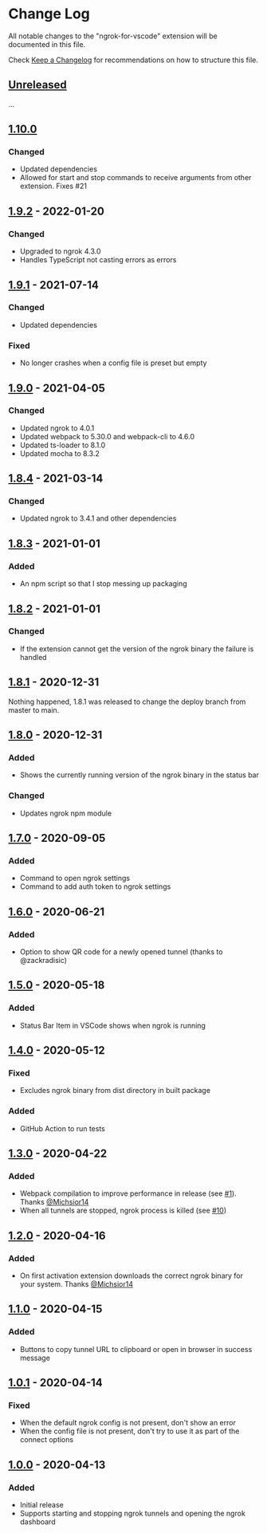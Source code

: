 # Change Log

All notable changes to the "ngrok-for-vscode" extension will be documented in this file.

Check [Keep a Changelog](http://keepachangelog.com/) for recommendations on how to structure this file.

## [Unreleased](https://github.com/philnash/ngrok-for-vscode/compare/v1.10.0...HEAD)

...

## [1.10.0](https://github.com/philnash/ngrok-for-vscode/compare/v1.9.2...1.10.0)

### Changed

- Updated dependencies
- Allowed for start and stop commands to receive arguments from other extension. Fixes #21

## [1.9.2](https://github.com/philnash/ngrok-for-vscode/compare/v1.9.1...v1.9.2) - 2022-01-20

### Changed

- Upgraded to ngrok 4.3.0
- Handles TypeScript not casting errors as errors

## [1.9.1](https://github.com/philnash/ngrok-for-vscode/compare/v1.9.0...v1.9.1) - 2021-07-14

### Changed

- Updated dependencies

### Fixed

- No longer crashes when a config file is preset but empty

## [1.9.0](https://github.com/philnash/ngrok-for-vscode/compare/v1.8.4...v1.9.0) - 2021-04-05

### Changed

- Updated ngrok to 4.0.1
- Updated webpack to 5.30.0 and webpack-cli to 4.6.0
- Updated ts-loader to 8.1.0
- Updated mocha to 8.3.2

## [1.8.4](https://github.com/philnash/ngrok-for-vscode/compare/v1.8.3...v1.8.4) - 2021-03-14

### Changed

- Updated ngrok to 3.4.1 and other dependencies

## [1.8.3](https://github.com/philnash/ngrok-for-vscode/compare/v1.8.2...v1.8.3) - 2021-01-01

### Added

- An npm script so that I stop messing up packaging

## [1.8.2](https://github.com/philnash/ngrok-for-vscode/compare/v1.8.1...v1.8.2) - 2021-01-01

### Changed

- If the extension cannot get the version of the ngrok binary the failure is handled

## [1.8.1](https://github.com/philnash/ngrok-for-vscode/compare/v1.8.0...v1.8.1) - 2020-12-31

Nothing happened, 1.8.1 was released to change the deploy branch from master to main.

## [1.8.0](https://github.com/philnash/ngrok-for-vscode/compare/v1.7.0...v1.8.0) - 2020-12-31

### Added

- Shows the currently running version of the ngrok binary in the status bar

### Changed

- Updates ngrok npm module

## [1.7.0](https://github.com/philnash/ngrok-for-vscode/compare/v1.6.0...v1.7.0) - 2020-09-05

### Added

- Command to open ngrok settings
- Command to add auth token to ngrok settings

## [1.6.0](https://github.com/philnash/ngrok-for-vscode/compare/v1.5.0...v1.6.0) - 2020-06-21

### Added

- Option to show QR code for a newly opened tunnel (thanks to @zackradisic)

## [1.5.0](https://github.com/philnash/ngrok-for-vscode/compare/v1.4.0...v1.5.0) - 2020-05-18

### Added

- Status Bar Item in VSCode shows when ngrok is running

## [1.4.0](https://github.com/philnash/ngrok-for-vscode/compare/v1.3.0...v1.4.0) - 2020-05-12

### Fixed

- Excludes ngrok binary from dist directory in built package

### Added

- GitHub Action to run tests

## [1.3.0](https://github.com/philnash/ngrok-for-vscode/compare/v1.2.0...v1.3.0) - 2020-04-22

### Added

- Webpack compilation to improve performance in release (see [#1](https://github.com/philnash/ngrok-for-vscode/issues/1)). Thanks [@Michsior14](https://github.com/Michsior14)
- When all tunnels are stopped, ngrok process is killed (see [#10](https://github.com/philnash/ngrok-for-vscode/issues/10))

## [1.2.0](https://github.com/philnash/ngrok-for-vscode/compare/v1.1.0...v1.2.0) - 2020-04-16

### Added

- On first activation extension downloads the correct ngrok binary for your system. Thanks [@Michsior14](https://github.com/Michsior14)

## [1.1.0](https://github.com/philnash/ngrok-for-vscode/compare/v1.0.1...v1.1.0) - 2020-04-15

### Added

- Buttons to copy tunnel URL to clipboard or open in browser in success message

## [1.0.1](https://github.com/philnash/ngrok-for-vscode/compare/v1.0.0...v1.0.1) - 2020-04-14

### Fixed

- When the default ngrok config is not present, don't show an error
- When the config file is not present, don't try to use it as part of the connect options

## [1.0.0](https://github.com/philnash/ngrok-for-vscode/releases/tag/v1.0.0) - 2020-04-13

### Added

- Initial release
- Supports starting and stopping ngrok tunnels and opening the ngrok dashboard
